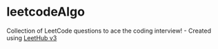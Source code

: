 # leetcodeAlgo
Collection of LeetCode questions to ace the coding interview! - Created using [LeetHub v3](https://github.com/raphaelheinz/LeetHub-3.0)
